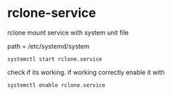 # rclone-service
rclone mount service with system unit file

path = /etc/systemd/system

    systemctl start rclone.service

check if its working. if working correctly enable it with

    systemctl enable rclone.service
